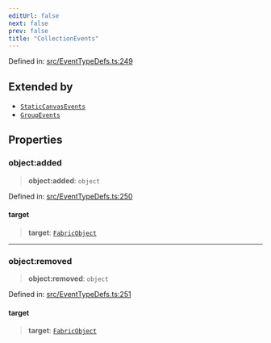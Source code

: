 ```yaml
---
editUrl: false
next: false
prev: false
title: "CollectionEvents"
---
```


Defined in: [src/EventTypeDefs.ts:249](https://github.com/fabricjs/fabric.js/blob/e114448a1bce9b68a3e1bba337bc0c83a35c1aa5/src/EventTypeDefs.ts#L249)

## Extended by

- [`StaticCanvasEvents`](/api/interfaces/staticcanvasevents/)
- [`GroupEvents`](/api/interfaces/groupevents/)

## Properties

### object:added

> **object:added**: `object`

Defined in: [src/EventTypeDefs.ts:250](https://github.com/fabricjs/fabric.js/blob/e114448a1bce9b68a3e1bba337bc0c83a35c1aa5/src/EventTypeDefs.ts#L250)

#### target

> **target**: [`FabricObject`](/api/classes/fabricobject/)

***

### object:removed

> **object:removed**: `object`

Defined in: [src/EventTypeDefs.ts:251](https://github.com/fabricjs/fabric.js/blob/e114448a1bce9b68a3e1bba337bc0c83a35c1aa5/src/EventTypeDefs.ts#L251)

#### target

> **target**: [`FabricObject`](/api/classes/fabricobject/)
